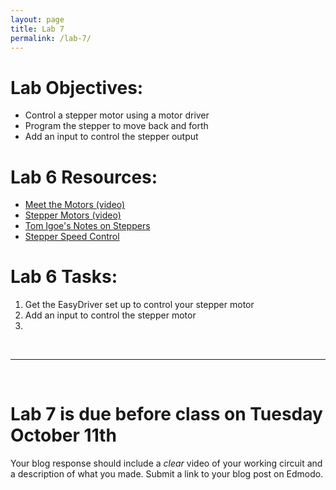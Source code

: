 ```yaml
---
layout: page
title: Lab 7
permalink: /lab-7/
---
```


# **Lab Objectives:**

+ Control a stepper motor using a motor driver
+ Program the stepper to move back and forth
+ Add an input to control the stepper output

# **Lab 6 Resources:**

+ [Meet the Motors (video)](https://vimeo.com/84274150)
+ [Stepper Motors (video)](https://vimeo.com/101362995)
+ [Tom Igoe's Notes on Steppers](http://www.tigoe.net/pcomp/code/circuits/motors/stepper-motors/)
+ [Stepper Speed Control](https://www.arduino.cc/en/Tutorial/StepperSpeedControl)

# **Lab 6 Tasks:**

1. Get the EasyDriver set up to control your stepper motor
2. Add an input to control the stepper motor
3. 

<br>
<hr>

<br>

# **Lab 7 is due before class on Tuesday October 11th** 

Your blog response should include a *clear* video of your working circuit and a description of what you made. Submit a link to your blog post on Edmodo. 



